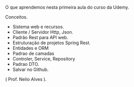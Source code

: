 O que aprendemos nesta primeira aula do curso da Udemy.

Conceitos.
* Sistema web e recursos.
* Cliente / Servidor Http, Json.
* Padrão Rest para API web.
* Estruturação de projetos Spring Rest.
* Entidades e ORM
* Padrao de camadas
* Controler, Service, Repository
* Padrao DTO.
* Salvar no Github.

( Prof. Nelio Alves ).
